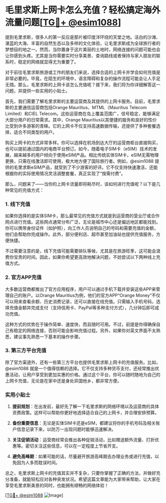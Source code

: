 # 毛里求斯上网卡怎么充值？轻松搞定海外流量问题[[TG💪+ @esim1088](https://t.me/s/esim1088)]

提到毛里求斯，很多人的第一反应是那片被印度洋环绕的天堂之地。洁白的沙滩、湛蓝的大海、丰富的自然生态以及多样的文化体验，让毛里求斯成为全球旅行者的梦想目的地之一。然而，当你置身于这片美丽的土地时，网络连接的问题可能也会让你感到头疼。尤其是当你需要实时分享美景、查询路线或者保持与家人朋友的联系时，稳定的网络就显得尤为重要了。

对于前往毛里求斯旅游或工作的朋友们来说，选择合适的上网卡并学会如何充值是非常必要的。毕竟，在陌生的环境中，语言障碍和复杂的操作流程可能会让人手足无措。那么，毛里求斯的上网卡该怎么充值呢？接下来，我们将为你详细解答这一问题，并提供一些实用的小贴士。

首先，我们需要了解毛里求斯的主要运营商及其提供的上网卡服务。目前，毛里求斯的主要通信运营商包括Orange Mauritius、MTML（Mauritius Telecom Limited）和CIEL Telecom。这些运营商在岛上覆盖范围广，信号稳定，能够满足大部分用户的日常需求。其中，Orange Mauritius以其便捷的服务和良好的性价比受到许多游客的青睐。它的上网卡不仅支持高速数据传输，还提供了多种套餐选择，适合不同类型的用户。

购买上网卡的方式非常多样。你可以选择在机场到达大厅的运营商柜台直接购买，也可以提前通过国内的电商平台预订。如今，随着电子SIM卡（eSIM）技术的发展，越来越多的用户倾向于使用eSIM产品。相比传统实体SIM卡，eSIM无需物理更换，只需在线激活即可使用，极大地方便了国际旅行者。例如，@esim1088 提供的毛里求斯eSIM产品，就受到了不少游客的好评。它不仅支持快速激活，还能根据你的实际使用情况灵活调整套餐，真正实现了“按需付费”。

那么，问题来了——当你的上网卡流量即将耗尽时，该如何进行充值呢？以下是几种常见的充值方式：

### 1. 线下充值
如果你选择的是实体SIM卡，那么最常见的充值方式就是到运营商的营业厅或合作网点进行充值。这些网点通常分布广泛，无论是城市中心还是偏远地区都能找到。你可以携带身份证件（如护照），向工作人员说明自己的号码和需要充值的金额，他们会帮助你完成操作。此外，部分便利店、超市甚至加油站也提供充值服务，方便快捷。

不过需要注意的是，线下充值可能需要排队等候，尤其是在旅游旺季，这可能会浪费你宝贵的时间。因此，如果你希望更高效地解决问题，不妨尝试以下两种线上充值方式。

### 2. 官方APP充值
大多数运营商都推出了官方应用程序，用户可以通过手机下载并安装这些APP来管理自己的账户。以Orange Mauritius为例，他们的官方APP“Orange Money”不仅可以用来查看余额、历史消费记录，还可以直接在线充值。只需输入手机号码，选择充值金额并完成支付（支持信用卡、PayPal等多种支付方式），几分钟后即可成功充值。

这种方式的优势在于操作简单、速度快，而且随时可用。不过，前提是你得确保自己有稳定的网络连接，否则可能会影响充值过程。另外，如果你对英文界面不太熟悉，建议事先熟悉一下基本的操作步骤。

### 3. 第三方平台充值
除了官方渠道外，还有一些第三方平台也提供毛里求斯上网卡的充值服务。比如，@esim1088 就是一个值得信赖的选择。它不仅支持多种货币支付，还经常推出优惠活动，让用户享受到更加实惠的价格。通过这个平台，你可以随时随地为自己的上网卡充值，无论是在家中还是身处异国他乡，都非常方便。

### 实用小贴士

1. **提前规划**：在出发前，最好先了解一下毛里求斯的网络环境以及运营商的具体资费政策。这样可以帮助你更好地选择适合自己的上网卡，并合理安排预算。
   
2. **备份重要信息**：无论是实体SIM卡还是eSIM，都建议将你的手机号码及相关账户信息记录下来，以防万一出现问题时能够迅速解决。

3. **关注促销活动**：运营商经常会推出各种促销活动，比如赠送额外流量、打折优惠等。密切关注这些信息，可以在一定程度上节省开支。

4. **避免高峰期**：如果可能的话，尽量避开旅游高峰期去办理业务或进行充值，以免因为人多而耽误时间。

总之，毛里求斯上网卡的充值其实并不复杂，只要你掌握了正确的方法，并做好充分准备，就能轻松应对各种突发状况。希望这篇文章能为大家带来帮助，让大家在享受毛里求斯美景的同时，也能拥有顺畅的网络体验！

[[TG💪+ @esim1088](https://t.me/s/esim1088) ![Image](https://i.postimg.cc/4NQfJmqS/Snipaste-2025-05-13-00-14-12.png)]